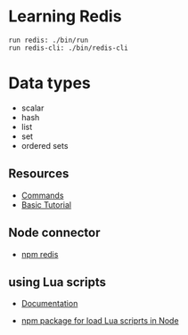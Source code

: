 # Learning Redis

    run redis: ./bin/run
    run redis-cli: ./bin/redis-cli

# Data types

 * scalar
 * hash
 * list
 * set
 * ordered sets


 ## Resources 

 * [Commands](https://redis.io/commands)
 * [Basic Tutorial](http://raulexposito.com/documentos/redis/)

 ## Node connector

 * [npm redis](https://github.com/NodeRedis/node_redis)

  
  ## using Lua scripts

  * [Documentation](https://www.lua.org/pil/contents.html)

  * [npm package for load Lua scriprts in Node](https://github.com/arunoda/node-redis-scripto)
